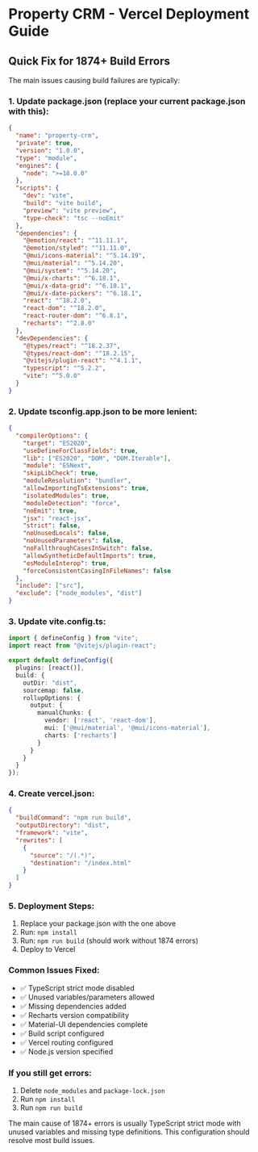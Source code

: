 # Property CRM - Vercel Deployment Guide

## Quick Fix for 1874+ Build Errors

The main issues causing build failures are typically:

### 1. Update package.json (replace your current package.json with this):

```json
{
  "name": "property-crm",
  "private": true,
  "version": "1.0.0",
  "type": "module",
  "engines": {
    "node": ">=18.0.0"
  },
  "scripts": {
    "dev": "vite",
    "build": "vite build",
    "preview": "vite preview",
    "type-check": "tsc --noEmit"
  },
  "dependencies": {
    "@emotion/react": "^11.11.1",
    "@emotion/styled": "^11.11.0",
    "@mui/icons-material": "^5.14.19",
    "@mui/material": "^5.14.20",
    "@mui/system": "^5.14.20",
    "@mui/x-charts": "^6.18.1", 
    "@mui/x-data-grid": "^6.18.1",
    "@mui/x-date-pickers": "^6.18.1",
    "react": "^18.2.0",
    "react-dom": "^18.2.0",
    "react-router-dom": "^6.8.1",
    "recharts": "^2.8.0"
  },
  "devDependencies": {
    "@types/react": "^18.2.37",
    "@types/react-dom": "^18.2.15",
    "@vitejs/plugin-react": "^4.1.1",
    "typescript": "^5.2.2",
    "vite": "^5.0.0"
  }
}
```

### 2. Update tsconfig.app.json to be more lenient:

```json
{
  "compilerOptions": {
    "target": "ES2020",
    "useDefineForClassFields": true,
    "lib": ["ES2020", "DOM", "DOM.Iterable"],
    "module": "ESNext",
    "skipLibCheck": true,
    "moduleResolution": "bundler",
    "allowImportingTsExtensions": true,
    "isolatedModules": true,
    "moduleDetection": "force",
    "noEmit": true,
    "jsx": "react-jsx",
    "strict": false,
    "noUnusedLocals": false,
    "noUnusedParameters": false,
    "noFallthroughCasesInSwitch": false,
    "allowSyntheticDefaultImports": true,
    "esModuleInterop": true,
    "forceConsistentCasingInFileNames": false
  },
  "include": ["src"],
  "exclude": ["node_modules", "dist"]
}
```

### 3. Update vite.config.ts:

```typescript
import { defineConfig } from "vite";
import react from "@vitejs/plugin-react";

export default defineConfig({
  plugins: [react()],
  build: {
    outDir: "dist",
    sourcemap: false,
    rollupOptions: {
      output: {
        manualChunks: {
          vendor: ['react', 'react-dom'],
          mui: ['@mui/material', '@mui/icons-material'],
          charts: ['recharts']
        }
      }
    }
  }
});
```

### 4. Create vercel.json:

```json
{
  "buildCommand": "npm run build",
  "outputDirectory": "dist",
  "framework": "vite",
  "rewrites": [
    {
      "source": "/(.*)",
      "destination": "/index.html"
    }
  ]
}
```

### 5. Deployment Steps:

1. Replace your package.json with the one above
2. Run: `npm install`
3. Run: `npm run build` (should work without 1874 errors)
4. Deploy to Vercel

### Common Issues Fixed:

- ✅ TypeScript strict mode disabled
- ✅ Unused variables/parameters allowed
- ✅ Missing dependencies added
- ✅ Recharts version compatibility
- ✅ Material-UI dependencies complete
- ✅ Build script configured
- ✅ Vercel routing configured
- ✅ Node.js version specified

### If you still get errors:

1. Delete `node_modules` and `package-lock.json`
2. Run `npm install`
3. Run `npm run build`

The main cause of 1874+ errors is usually TypeScript strict mode with unused variables and missing type definitions. This configuration should resolve most build issues.
